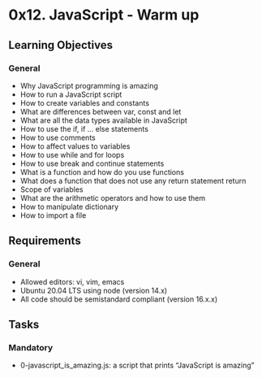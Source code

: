 # 0x12. JavaScript - Warm up

## Learning Objectives
### General
- Why JavaScript programming is amazing
- How to run a JavaScript script
- How to create variables and constants
- What are differences between var, const and let
- What are all the data types available in JavaScript
- How to use the if, if ... else statements
- How to use comments
- How to affect values to variables
- How to use while and for loops
- How to use break and continue statements
- What is a function and how do you use functions
- What does a function that does not use any return statement return
- Scope of variables
- What are the arithmetic operators and how to use them
- How to manipulate dictionary
- How to import a file


## Requirements
### General
- Allowed editors: vi, vim, emacs
- Ubuntu 20.04 LTS using node (version 14.x)
- All code should be semistandard compliant (version 16.x.x)


## Tasks
### Mandatory
- 0-javascript_is_amazing.js: a script that prints “JavaScript is amazing”
